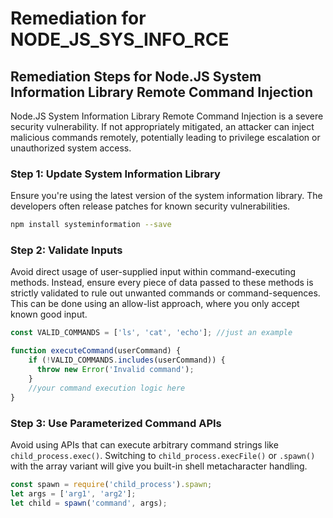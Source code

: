 # Remediation for NODE_JS_SYS_INFO_RCE

## Remediation Steps for Node.JS System Information Library Remote Command Injection
Node.JS System Information Library Remote Command Injection is a severe security vulnerability. If not appropriately mitigated, an attacker can inject malicious commands remotely, potentially leading to privilege escalation or unauthorized system access.

### Step 1: Update System Information Library
Ensure you're using the latest version of the system information library. The developers often release patches for known security vulnerabilities.
```bash
npm install systeminformation --save
```

### Step 2: Validate Inputs
Avoid direct usage of user-supplied input within command-executing methods. Instead, ensure every piece of data passed to these methods is strictly validated to rule out unwanted commands or command-sequences. This can be done using an allow-list approach, where you only accept known good input.

```javascript
const VALID_COMMANDS = ['ls', 'cat', 'echo']; //just an example

function executeCommand(userCommand) {
    if (!VALID_COMMANDS.includes(userCommand)) {
      throw new Error('Invalid command');
    }
    //your command execution logic here
}
```

### Step 3: Use Parameterized Command APIs
Avoid using APIs that can execute arbitrary command strings like `child_process.exec()`. Switching to `child_process.execFile()` or `.spawn()` with the array variant will give you built-in shell metacharacter handling.

```javascript
const spawn = require('child_process').spawn;
let args = ['arg1', 'arg2'];
let child = spawn('command', args);
```